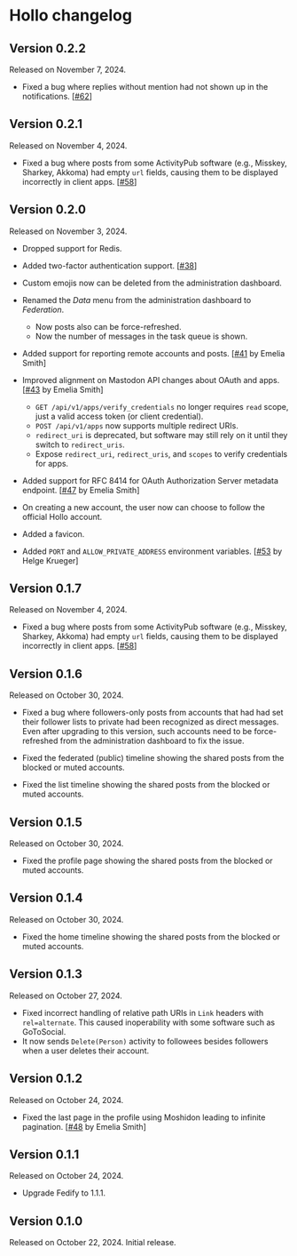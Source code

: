 Hollo changelog
===============

Version 0.2.2
-------------

Released on November 7, 2024.

 -  Fixed a bug where replies without mention had not shown up in
    the notifications.  [[#62]]

[#62]: https://github.com/dahlia/hollo/issues/62


Version 0.2.1
-------------

Released on November 4, 2024.

- Fixed a bug where posts from some ActivityPub software (e.g., Misskey,
  Sharkey, Akkoma) had empty `url` fields, causing them to be displayed
  incorrectly in client apps. [[#58]]

## Version 0.2.0

Released on November 3, 2024.

- Dropped support for Redis.

- Added two-factor authentication support. [[#38]]

- Custom emojis now can be deleted from the administration dashboard.

- Renamed the _Data_ menu from the administration dashboard to _Federation_.

  - Now posts also can be force-refreshed.
  - Now the number of messages in the task queue is shown.

- Added support for reporting remote accounts and posts.
  [[#41] by Emelia Smith]

- Improved alignment on Mastodon API changes about OAuth and apps.
  [[#43] by Emelia Smith]

  - `GET /api/v1/apps/verify_credentials` no longer requires `read` scope,
    just a valid access token (or client credential).
  - `POST /api/v1/apps` now supports multiple redirect URIs.
  - `redirect_uri` is deprecated, but software may still rely on it until
    they switch to `redirect_uris`.
  - Expose `redirect_uri`, `redirect_uris`, and `scopes` to verify
    credentials for apps.

- Added support for RFC 8414 for OAuth Authorization Server metadata endpoint.
  [[#47] by Emelia Smith]

- On creating a new account, the user now can choose to follow the official
  Hollo account.

- Added a favicon.

- Added `PORT` and `ALLOW_PRIVATE_ADDRESS` environment variables.
  [[#53] by Helge Krueger]

[#38]: https://github.com/dahlia/hollo/issues/38
[#41]: https://github.com/dahlia/hollo/pull/41
[#43]: https://github.com/dahlia/hollo/pull/43
[#47]: https://github.com/dahlia/hollo/pull/47
[#53]: https://github.com/dahlia/hollo/pull/53

## Version 0.1.7

Released on November 4, 2024.

- Fixed a bug where posts from some ActivityPub software (e.g., Misskey,
  Sharkey, Akkoma) had empty `url` fields, causing them to be displayed
  incorrectly in client apps. [[#58]]

[#58]: https://github.com/dahlia/hollo/issues/58

## Version 0.1.6

Released on October 30, 2024.

- Fixed a bug where followers-only posts from accounts that had had set
  their follower lists to private had been recognized as direct messages.
  Even after upgrading to this version, such accounts need to be force-refreshed
  from the administration dashboard to fix the issue.

- Fixed the federated (public) timeline showing the shared posts from
  the blocked or muted accounts.

- Fixed the list timeline showing the shared posts from the blocked or muted
  accounts.

## Version 0.1.5

Released on October 30, 2024.

- Fixed the profile page showing the shared posts from the blocked or muted
  accounts.

## Version 0.1.4

Released on October 30, 2024.

- Fixed the home timeline showing the shared posts from the blocked or muted
  accounts.

## Version 0.1.3

Released on October 27, 2024.

- Fixed incorrect handling of relative path URIs in `Link` headers with
  `rel=alternate`. This caused inoperability with some software such as
  GoToSocial.
- It now sends `Delete(Person)` activity to followees besides followers
  when a user deletes their account.

## Version 0.1.2

Released on October 24, 2024.

- Fixed the last page in the profile using Moshidon leading to infinite
  pagination. [[#48] by Emelia Smith]

[#48]: https://github.com/dahlia/hollo/issues/48

## Version 0.1.1

Released on October 24, 2024.

- Upgrade Fedify to 1.1.1.

## Version 0.1.0

Released on October 22, 2024. Initial release.
